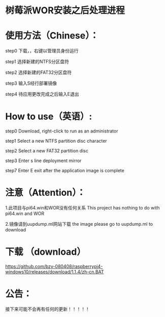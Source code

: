 # 树莓派WOR安装之后处理进程
# 使用方法（Chinese）：
 step0
 下载，，右键以管理员身份运行
 
 step1
 选择新建的NTFS分区盘符
 
 step2
 选择新建的FAT32分区盘符
 
 step3
 输入S经行部署镜像
 
 step4
 待应用更改完成之后输入E退出
 
# How to use（英语）:
 
 step0
 Download, right-click to run as an administrator
 
 step1
 Select a new NTFS partition disc character
 
 step2
 Select a new FAT32 partition disc
 
 step3
 Enter s line deployment mirror
 
 step7
 Enter E exit after the application image is complete
# 注意（Attention）：
 1.此项目与pi64.win和WOR没有任何关系
 This project has nothing to do with pi64.win and WOR

 2.镜像请到uupdump.ml网站下载
 the image please go to uupdump.ml to download
 
 # 下载 （download）
 https://github.com/bzy-080408/raspberrypi4-windows10/releases/download/1.1.4/zh-cn.BAT

# 公告：
接下来可能不会再有任何的更新！！！！！
